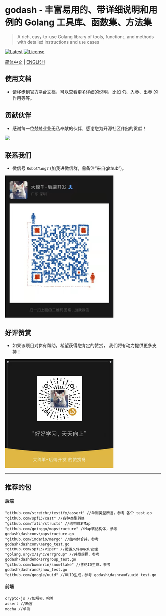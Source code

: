 # godash - 丰富易用的、带详细说明和用例的 Golang 工具库、函数集、方法集
> A rich, easy-to-use Golang library of tools, functions, and methods with detailed instructions and use cases

[![Latest](https://img.shields.io/badge/latest-v0.0.1-blue.svg)](https://github.com/Andrew-M-C/go.jsonvalue/tree/v0.0.1)
[![License](https://img.shields.io/badge/license-MIT-blue.svg)](https://opensource.org/license/mit/)

[简体中文](README.md) | [ENGLISH](README_EN.md)

## 使用文档

- 请移步到[官方平台文档](https://pkg.go.dev/github.com/rbtyang/godash)，可以查看更多详细的说明，比如 包、入参、出参 的作用等等。

## 贡献伙伴

- 感谢每一位兢兢业业无私奉献的伙伴，感谢您为开源社区作出的贡献！

<a href="github.com/rbtyang/godash/graphs/contributors">
  <img src="https://contributors-img.web.app/image?repo=rbtyang/godash" />
</a>

## 联系我们

- 微信号 `RobotYang7` (加我进微信群，需备注“来自github”)。

<img width="350" src="./doc/微信二维码.jpg">

## 好评赞赏

- 如果该项目对你有帮助，希望获得您肯定的赞赏， 我们将有动力提供更多支持！

<img width="350" src="./doc/微信赞赏码.jpg">


--- 

## 推荐的包

#### 后端

```shell script
"github.com/stretchr/testify/assert" //单测类型断言，参考 各个_test.go
"github.com/spf13/cast" //各种类型转换
"github.com/fatih/structs" //结构体转Map
"github.com/goinggo/mapstructure" //Map转结构体，参考 godash\dashconv\mapstructure.go
"github.com/imdario/mergo" //结构体合并，参考 godash\dashconv\mergo_test.go
"github.com/spf13/viper" //配置文件读取和管理
"golang.org/x/sync/errgroup" //并发编程，参考 godash\dashdemo\errgroup_test.go
"github.com/bwmarrin/snowflake" //雪花ID生成，参考 godash\dashrand\snow_test.go
"github.com/google/uuid" //UUID生成，参考 godash\dashrand\uuid_test.go
```

#### 前端

```shell script
crypto-js //加解密、哈希
assert //断言
mocha //单测
```